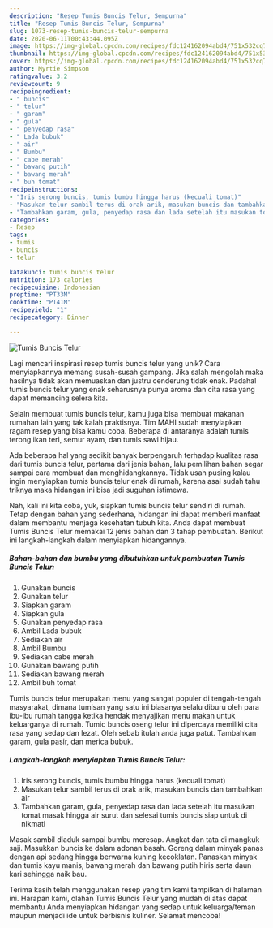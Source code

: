 ```yaml
---
description: "Resep Tumis Buncis Telur, Sempurna"
title: "Resep Tumis Buncis Telur, Sempurna"
slug: 1073-resep-tumis-buncis-telur-sempurna
date: 2020-06-11T00:43:44.095Z
image: https://img-global.cpcdn.com/recipes/fdc124162094abd4/751x532cq70/tumis-buncis-telur-foto-resep-utama.jpg
thumbnail: https://img-global.cpcdn.com/recipes/fdc124162094abd4/751x532cq70/tumis-buncis-telur-foto-resep-utama.jpg
cover: https://img-global.cpcdn.com/recipes/fdc124162094abd4/751x532cq70/tumis-buncis-telur-foto-resep-utama.jpg
author: Myrtie Simpson
ratingvalue: 3.2
reviewcount: 9
recipeingredient:
- " buncis"
- " telur"
- " garam"
- " gula"
- " penyedap rasa"
- " Lada bubuk"
- " air"
- " Bumbu"
- " cabe merah"
- " bawang putih"
- " bawang merah"
- " buh tomat"
recipeinstructions:
- "Iris serong buncis, tumis bumbu hingga harus (kecuali tomat)"
- "Masukan telur sambil terus di orak arik, masukan buncis dan tambahkan air"
- "Tambahkan garam, gula, penyedap rasa dan lada setelah itu masukan tomat masak hingga air surut dan selesai tumis buncis siap untuk di nikmati"
categories:
- Resep
tags:
- tumis
- buncis
- telur

katakunci: tumis buncis telur 
nutrition: 173 calories
recipecuisine: Indonesian
preptime: "PT33M"
cooktime: "PT41M"
recipeyield: "1"
recipecategory: Dinner

---
```



![Tumis Buncis Telur](https://img-global.cpcdn.com/recipes/fdc124162094abd4/751x532cq70/tumis-buncis-telur-foto-resep-utama.jpg)

Lagi mencari inspirasi resep tumis buncis telur yang unik? Cara menyiapkannya memang susah-susah gampang. Jika salah mengolah maka hasilnya tidak akan memuaskan dan justru cenderung tidak enak. Padahal tumis buncis telur yang enak seharusnya punya aroma dan cita rasa yang dapat memancing selera kita.

Selain membuat tumis buncis telur, kamu juga bisa membuat makanan rumahan lain yang tak kalah praktisnya. Tim MAHI sudah menyiapkan ragam resep yang bisa kamu coba. Beberapa di antaranya adalah tumis terong ikan teri, semur ayam, dan tumis sawi hijau.

Ada beberapa hal yang sedikit banyak berpengaruh terhadap kualitas rasa dari tumis buncis telur, pertama dari jenis bahan, lalu pemilihan bahan segar sampai cara membuat dan menghidangkannya. Tidak usah pusing kalau ingin menyiapkan tumis buncis telur enak di rumah, karena asal sudah tahu triknya maka hidangan ini bisa jadi suguhan istimewa.


Nah, kali ini kita coba, yuk, siapkan tumis buncis telur sendiri di rumah. Tetap dengan bahan yang sederhana, hidangan ini dapat memberi manfaat dalam membantu menjaga kesehatan tubuh kita. Anda dapat membuat Tumis Buncis Telur memakai 12 jenis bahan dan 3 tahap pembuatan. Berikut ini langkah-langkah dalam menyiapkan hidangannya.

<!--inarticleads1-->

##### Bahan-bahan dan bumbu yang dibutuhkan untuk pembuatan Tumis Buncis Telur:

1. Gunakan  buncis
1. Gunakan  telur
1. Siapkan  garam
1. Siapkan  gula
1. Gunakan  penyedap rasa
1. Ambil  Lada bubuk
1. Sediakan  air
1. Ambil  Bumbu
1. Sediakan  cabe merah
1. Gunakan  bawang putih
1. Sediakan  bawang merah
1. Ambil  buh tomat


Tumis buncis telur merupakan menu yang sangat populer di tengah-tengah masyarakat, dimana tumisan yang satu ini biasanya selalu diburu oleh para ibu-ibu rumah tangga ketika hendak menyajikan menu makan untuk keluarganya di rumah. Tumic buncis oseng telur ini dipercaya memiliki cita rasa yang sedap dan lezat. Oleh sebab itulah anda juga patut. Tambahkan garam, gula pasir, dan merica bubuk. 

<!--inarticleads2-->

##### Langkah-langkah menyiapkan Tumis Buncis Telur:

1. Iris serong buncis, tumis bumbu hingga harus (kecuali tomat)
1. Masukan telur sambil terus di orak arik, masukan buncis dan tambahkan air
1. Tambahkan garam, gula, penyedap rasa dan lada setelah itu masukan tomat masak hingga air surut dan selesai tumis buncis siap untuk di nikmati


Masak sambil diaduk sampai bumbu meresap. Angkat dan tata di mangkuk saji. Masukkan buncis ke dalam adonan basah. Goreng dalam minyak panas dengan api sedang hingga berwarna kuning kecoklatan. Panaskan minyak dan tumis kayu manis, bawang merah dan bawang putih hiris serta daun kari sehingga naik bau. 

Terima kasih telah menggunakan resep yang tim kami tampilkan di halaman ini. Harapan kami, olahan Tumis Buncis Telur yang mudah di atas dapat membantu Anda menyiapkan hidangan yang sedap untuk keluarga/teman maupun menjadi ide untuk berbisnis kuliner. Selamat mencoba!
